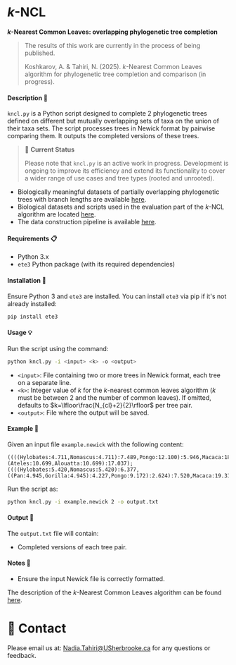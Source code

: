 # *k*-NCL
***k*-Nearest Common Leaves: overlapping phylogenetic tree completion**

> The results of this work are currently in the process of being published.
>
> Koshkarov, A. & Tahiri, N. (2025). *k*-Nearest Common Leaves algorithm for phylogenetic tree completion and comparison (in progress).

#### Description :bookmark_tabs:
`kncl.py` is a Python script designed to complete 2 phylogenetic trees defined on different but mutually overlapping sets of taxa on the union of their taxa sets. The script processes trees in Newick format by pairwise comparing them. It outputs the completed versions of these trees.

>:pushpin: **Current Status**
>
>Please note that `kncl.py` is an active work in progress. Development is ongoing to improve its efficiency and extend its functionality to cover a wider range of use cases and tree types (rooted and unrooted).

  - Biologically meaningful datasets of partially overlapping phylogenetic trees with branch lengths are available [here](https://github.com/tahiri-lab/KNCL/tree/main/data/).
  - Biological datasets and scripts used in the evaluation part of the *k*-NCL algorithm are located [here](https://github.com/tahiri-lab/KNCL/tree/main/evaluation).
  - The data construction pipeline is available [here](https://github.com/tahiri-lab/KNCL/tree/main/data/data-pipeline).

#### Requirements :clipboard:
- Python 3.x
- `ete3` Python package (with its required dependencies)

#### Installation :wrench:
Ensure Python 3 and `ete3` are installed. You can install `ete3` via pip if it's not already installed:
```bash
pip install ete3
```

#### Usage :bulb:
Run the script using the command:
```bash
python kncl.py -i <input> <k> -o <output>
```
- `<input>`: File containing two or more trees in Newick format, each tree on a separate line.
- `<k>`: Integer value of *k* for the *k*-nearest common leaves algorithm (*k* must be between 2 and the number of common leaves). If omitted, defaults to $k=\lfloor\frac{N_{cl}+2}{2}\rfloor$ per tree pair.
- `<output>`: File where the output will be saved.

#### Example :bookmark:
Given an input file `example.newick` with the following content:
```
((((Hylobates:4.711,Nomascus:4.711):7.489,Pongo:12.100):5.946,Macaca:18.050):9.590,(Ateles:10.699,Alouatta:10.699):17.037);
((((Hylobates:5.420,Nomascus:5.420):6.377,((Pan:4.945,Gorilla:4.945):4.227,Pongo:9.172):2.624):7.520,Macaca:19.317):8.377,Ateles:27.693);
```
Run the script as:
```bash
python kncl.py -i example.newick 2 -o output.txt
```

#### Output :book:
The `output.txt` file will contain:
- Completed versions of each tree pair.

#### Notes :pencil:
- Ensure the input Newick file is correctly formatted.

The description of the *k*-Nearest Common Leaves algorithm can be found [here](https://github.com/tahiri-lab/KNCL/blob/main/algorithm.md).

# 📧 Contact
Please email us at: <Nadia.Tahiri@USherbrooke.ca> for any questions or feedback.
